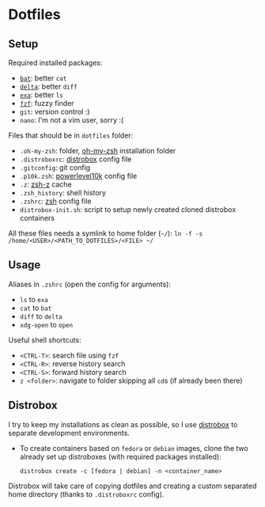 # Dotfiles

## Setup

Required installed packages:

- [`bat`](https://github.com/sharkdp/bat): better `cat`
- [`delta`](https://github.com/dandavison/delta): better `diff`
- [`exa`](https://github.com/ogham/exa): better `ls`
- [`fzf`](https://github.com/junegunn/fzf): fuzzy finder
- `git`: version control :)
- `nano`: I'm not a vim user, sorry :(

Files that should be in `dotfiles` folder:

- `.oh-my-zsh`: folder, [oh-my-zsh](https://github.com/ohmyzsh/ohmyzsh) installation folder
- `.distroboxrc`: [distrobox](https://github.com/89luca89/distrobox) config file
- `.gitconfig`: git config
- `.p10k.zsh`: [powerlevel10k](https://github.com/romkatv/powerlevel10k) config file
- `.z`: [zsh-z](https://github.com/agkozak/zsh-z) cache
- `.zsh_history`: shell history
- `.zshrc`: [zsh](https://www.zsh.org/) config file
- `distrobox-init.sh`: script to setup newly created cloned distrobox containers

All these files needs a symlink to home folder (`~/`): `ln -f -s /home/<USER>/<PATH_TO_DOTFILES>/<FILE> ~/`

## Usage

Aliases in `.zshrc` (open the config for arguments):

- `ls` to `exa`
- `cat` to `bat`
- `diff` to `delta`
- `xdg-open` to `open`

Useful shell shortcuts:

- `<CTRL-T>`: search file using `fzf`
- `<CTRL-R>`: reverse history search
- `<CTRL-S>`: forward history search
- `z <folder>`: navigate to folder skipping all `cd`s (if already been there)

## Distrobox

I try to keep my installations as clean as possible, so I use [distrobox](https://distrobox.it) to separate development environments.

- To create containers based on `fedora` or `debian` images, clone the two already set up distroboxes (with required packages installed):

  `distrobox create -c [fedora | debian] -n <container_name>`

Distrobox will take care of copying dotfiles and creating a custom separated home directory (thanks to `.distroboxrc` config).
